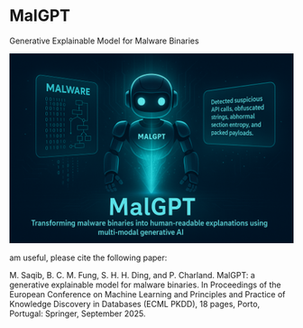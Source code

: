# MalGPT
 Generative Explainable Model for Malware Binaries

<p align="center">
  <img src="assets/ChatGPT Image Jun 12, 2025 at 10_25_36 PM.png" alt="MalGPT Poster" width="700"/>
</p>am useful, please cite the following paper:

M. Saqib, B. C. M. Fung, S. H. H. Ding, and P. Charland. MalGPT: a generative explainable model for malware binaries. In Proceedings of the European Conference on Machine Learning and Principles and Practice of Knowledge Discovery in Databases (ECML PKDD), 18 pages, Porto, Portugal: Springer, September 2025.
